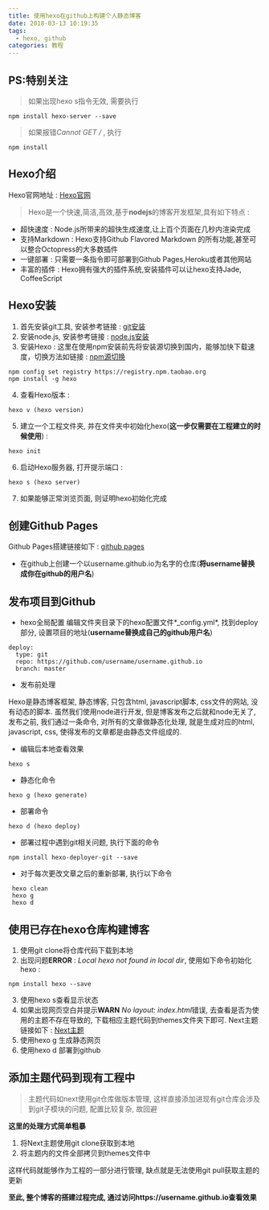 ```yaml
---
title: 使用hexo在github上构建个人静态博客
date: 2018-03-13 10:19:35
tags:
  - hexo, github
categories: 教程
---
```


## PS:特别关注

> 如果出现hexo s指令无效, 需要执行
```shell
npm install hexo-server --save
```
> 如果报错*Cannot GET /* , 执行
```shell
npm install
```

## Hexo介绍

Hexo官网地址 : [Hexo官网](https://hexo.io)
> Hexo是一个快速,简洁,高效,基于**nodejs**的博客开发框架,具有如下特点 :
* 超快速度 : Node.js所带来的超快生成速度,让上百个页面在几秒内渲染完成
* 支持Markdown : Hexo支持Github Flavored Markdown 的所有功能,甚至可以整合Octopress的大多数插件
* 一键部署 : 只需要一条指令即可部署到Github Pages,Heroku或者其他网站
* 丰富的插件 : Hexo拥有强大的插件系统,安装插件可以让hexo支持Jade, CoffeeScript

## Hexo安装

1. 首先安装git工具, 安装参考链接 : [git安装](https://git-scm.com/book/zh/v2/%E8%B5%B7%E6%AD%A5-%E5%AE%89%E8%A3%85-Git)
2. 安装node.js, 安装参考链接 : [node.js安装](https://nodejs.org/zh-cn/download/)
3. 安装Hexo : 这里在使用npm安装前先将安装源切换到国内，能够加快下载速度，切换方法如链接 : [npm源切换](https://segmentfault.com/a/1190000007829080)
```shell
npm config set registry https://registry.npm.taobao.org
npm install -g hexo
```
4. 查看Hexo版本 :
```shell
hexo v (hexo version)
```
5. 建立一个工程文件夹, 并在文件夹中初始化hexo(**这一步仅需要在工程建立的时候使用**) :
```shell
hexo init
```
6. 启动Hexo服务器, 打开提示端口 :
```shell
hexo s (hexo server)
```
7. 如果能够正常浏览页面, 则证明hexo初始化完成

## 创建Github Pages

Github Pages搭建链接如下 : [github pages](https://pages.github.com/)

* 在github上创建一个以username.github.io为名字的仓库(**将username替换成你在github的用户名**)

## 发布项目到Github

* hexo全局配置
编辑文件夹目录下的hexo配置文件*_config.yml*, 找到deploy部分, 设置项目的地址(**username替换成自己的github用户名**)
```shell
deploy:
  type: git
  repo: https://github.com/username/username.github.io
  branch: master
```
* 发布前处理

Hexo是静态博客框架, 静态博客, 只包含html, javascript脚本, css文件的网站, 没有动态的脚本. 虽然我们使用node进行开发, 但是博客发布之后就和node无关了, 发布之前, 我们通过一条命令, 对所有的文章做静态化处理, 就是生成对应的html, javascript, css, 使得发布的文章都是由静态文件组成的.

* 编辑后本地查看效果
```shell
hexo s
```
* 静态化命令
```shell
hexo g (hexo generate)
```
* 部署命令
```shell
hexo d (hexo deploy)
```
* 部署过程中遇到git相关问题, 执行下面的命令
```shell
npm install hexo-deployer-git --save
```
* 对于每次更改文章之后的重新部署, 执行以下命令
```shell
 hexo clean
 hexo g
 hexo d
```
## 使用已存在hexo仓库构建博客
1. 使用git clone将仓库代码下载到本地
2. 出现问题**ERROR** : *Local hexo not found in local dir*, 使用如下命令初始化hexo :
```shell
npm install hexo --save
```
3. 使用hexo s查看显示状态
4. 如果出现网页空白并提示**WARN**  *No layout: index.html*错误, 去查看是否为使用的主题不存在导致的, 下载相应主题代码到themes文件夹下即可. Next主题链接如下 : [Next主题](http://theme-next.iissnan.com/getting-started.html)
3. 使用hexo g 生成静态网页
4. 使用hexo d 部署到github

## 添加主题代码到现有工程中
> 主题代码如next使用git仓库做版本管理, 这样直接添加进现有git仓库会涉及到git子模块的问题, 配置比较复杂, 故回避

**这里的处理方式简单粗暴**
1. 将Next主题使用git clone获取到本地
2. 将主题内的文件全部拷贝到themes文件中

这样代码就能够作为工程的一部分进行管理, 缺点就是无法使用git pull获取主题的更新

**至此, 整个博客的搭建过程完成, 通过访问https://username.github.io查看效果**
